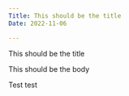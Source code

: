 ```yaml
---
Title: This should be the title
Date: 2022-11-06

---
```

This should be the title

This should be the body

Test test